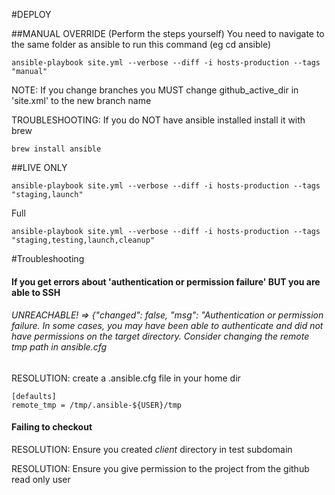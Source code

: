 #DEPLOY

##MANUAL OVERRIDE (Perform the steps yourself)
You need to navigate to the same folder as ansible to run this command (eg cd ansible)
```angular2
ansible-playbook site.yml --verbose --diff -i hosts-production --tags "manual"
```

NOTE: If you change branches you MUST change github_active_dir in 'site.xml' to the new branch name

TROUBLESHOOTING: If you do NOT have ansible installed install it with brew
```angular2
brew install ansible
```

##LIVE ONLY
```angular2
ansible-playbook site.yml --verbose --diff -i hosts-production --tags "staging,launch"
```
Full
```angular2
ansible-playbook site.yml --verbose --diff -i hosts-production --tags "staging,testing,launch,cleanup"
```



#Troubleshooting

#### If you get errors about 'authentication or permission failure' BUT you are able to SSH

###### UNREACHABLE! => {"changed": false, "msg": "Authentication or permission failure. In some cases, you may have been able to authenticate and did not have permissions on the target directory. Consider changing the remote tmp path in ansible.cfg

RESOLUTION: create a .ansible.cfg file in your home dir

```
[defaults]
remote_tmp = /tmp/.ansible-${USER}/tmp
```

#### Failing to checkout

RESOLUTION: Ensure you created *client* directory in test subdomain

RESOLUTION: Ensure you give permission to the project from the github read only user

